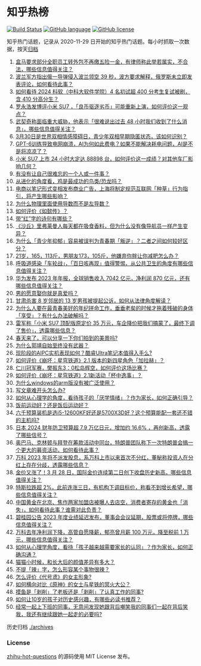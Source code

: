 # 知乎热榜
[![Build Status](https://github.com/ToWeLong/zhihu-hot-questions/workflows/CI/badge.svg)](https://github.com/ToWeLong/zhihu-hot-questions/actions)
[![GitHub language](https://img.shields.io/badge/language-golang-orange.svg)](https://golang.org/)
[![GitHub license](https://img.shields.io/github/license/ToWeLong/zhihu-hot-questions)](https://github.com/ToWeLong/zhihu-hot-questions/blob/main/LICENSE)

知乎热门话题，记录从 2020-11-29 日开始的知乎热门话题。每小时抓取一次数据，按天[归档](./archives)

<!-- BEGIN -->

1. [盒马要求部分全职员工转外包不再缴五险一金，有律师称此举若属实，不合法，哪些信息值得关注？](https://www.zhihu.com/question/650735208)
1. [波兰军方指出俄一导弹侵入波兰领空 39 秒，波方要求解释，俄罗斯未立即发表评论，如何看待此事？](https://www.zhihu.com/question/650028063)
1. [如何看待 2024 科软（中科大软件学院）4 名初试超 400 分考生复试被刷，含 410 分高分生？](https://www.zhihu.com/question/650357745)
1. [罗永浩发博评小米 SU7 ，「良币驱逐劣币」可能重新上演，如何评价这一观点？](https://www.zhihu.com/question/650769691)
1. [武契奇称面临重大威胁，他表示「很难说出过去 48 小时我们收到了什么消息」，哪些信息值得关注？](https://www.zhihu.com/question/650416697)
1. [3月30日是世界双相情感障碍日，青少年双相早期隐匿状态，该如何识别？](https://www.zhihu.com/question/650552843)
1. [GPT-6训练导致电网崩溃，AI为何如此费电？如果不能解决耗电问题，AI是不是将凉凉了？](https://www.zhihu.com/question/650498299)
1. [小米 SU7 上市 24 小时大定达 88898 台，如何评价这一成绩？对其他车厂影响几何？](https://www.zhihu.com/question/650788805)
1. [有没有让自己很难忘的一个人或一件事？](https://www.zhihu.com/question/614825950)
1. [从进化的角度看，鸡是最成功的鸟类/恐龙吗？](https://www.zhihu.com/question/639483622)
1. [电商以笔记形式变相发布商业广告，上海将制定规范互联网「种草」行为指引，将产生哪些影响？](https://www.zhihu.com/question/650714057)
1. [为什么物理里面使用导数而不是左导数？](https://www.zhihu.com/question/649174867)
1. [如何评价《如懿传》？](https://www.zhihu.com/question/39916225)
1. [带“红”字的诗句有哪些？](https://www.zhihu.com/question/650789491)
1. [《沙丘》里弗莱曼人每天都在吸食香料，但为什么没有像导航员一样产生变异？](https://www.zhihu.com/question/495001716)
1. [为什么「青少年抑郁」容易被误判为青春期「叛逆」？二者之间如何较好区分？](https://www.zhihu.com/question/650514608)
1. [21岁，165，113斤，男朋友173，105斤，他嫌弃你胖让你减肥怎么办？](https://www.zhihu.com/question/650024741)
1. [呼吸道感染「车轮战」，「百日咳再现」值得警惕，从公共卫生的角度有哪些信息值得关注？](https://www.zhihu.com/question/650561646)
1. [华为发布 2023 年年报，全球销售收入 7042 亿元，净利润 870 亿元，还有哪些信息值得关注？](https://www.zhihu.com/question/650734515)
1. [男的愿意娶你就是真爱吗？](https://www.zhihu.com/question/646052702)
1. [甘肃杀害 8 岁邻居的 13 岁男孩被提起公诉，如何从法律角度解读？](https://www.zhihu.com/question/650778898)
1. [为什么人要在最青春美好的年纪拼命工作，垂垂老矣的时候才拖着残破的身体「享受」？有什么办法破解吗？](https://www.zhihu.com/question/650272715)
1. [雷军称「小米 SU7 顶配版原定价 35 万元，车企降价把我们搞蒙了，最终下调了售价」，透露哪些信息？](https://www.zhihu.com/question/650630572)
1. [春天来了，可以分享一下你们拍到的美景吗?](https://www.zhihu.com/question/451612379)
1. [为什么郭靖自始至终没有武器？](https://www.zhihu.com/question/301685207)
1. [现阶段的AIPC实机表现如何？酷睿Ultra笔记本值得入手么?](https://www.zhihu.com/question/648337534)
1. [如何评价《崩坏：星穹铁道》2.1 版本的新四星角色「加拉赫」？](https://www.zhihu.com/question/650358156)
1. [仁川冠军赛，樊振东3：0松岛辉空，如何评价这场比赛？](https://www.zhihu.com/question/650629204)
1. [如何评价《崩坏：星穹铁道》2.1新活动「杯中逸事」？](https://www.zhihu.com/question/650666730)
1. [为什么windows的arm版没有被广泛使用？](https://www.zhihu.com/question/649792756)
1. [写文章难开头怎么办?](https://www.zhihu.com/question/650148297)
1. [如何从心理学的角度，看待孩子的「厌学情绪」？作为家长，如何正确引导？](https://www.zhihu.com/question/650707994)
1. [饭前运动好？还是饭后运动好？](https://www.zhihu.com/question/650740621)
1. [六千预算装机是选i5-12600KF好还是5700X3D好？这个预算能配一套还不错的主机吗?](https://www.zhihu.com/question/648175551)
1. [日本 2024 财年防卫预算超 7.9 万亿日元，增加约 16.6% ，再创新高，透露了哪些信号？](https://www.zhihu.com/question/650679540)
1. [奥巴马、克林顿与拜登在筹款活动中同台，特朗普团队称下一次特朗普会搞一个更大的募资活动，如何看待此事？](https://www.zhihu.com/question/650733006)
1. [万科 2023 年将不派发股息，系万科上市以来首次不分红，董秘称投资人在分红上存在分歧，透露哪些信息？](https://www.zhihu.com/question/650683287)
1. [金价又涨了！3 月 28 日，国际金价连续第二日创下收盘历史新高，哪些信息值得关注？](https://www.zhihu.com/question/650683904)
1. [特斯拉跌超 2%，此前连涨三日，有机构下调目标价，称看不到增长希望，哪些信息值得关注？](https://www.zhihu.com/question/650630561)
1. [中国黄金在北京、焦作两家加盟店被曝人去店空，消费者寄存的黄金也「消失」，如何看待此事？谁需对此负责？](https://www.zhihu.com/question/650676710)
1. [碧桂园公告 2023 年度业绩延迟发布，董事会会议延期，股票或将停牌，哪些信息值得关注？](https://www.zhihu.com/question/650668790)
1. [万科去年净利润下降，高管自愿降薪，郁亮曾月薪 100 万元，降至税前 1 万元，哪些信息值得关注？](https://www.zhihu.com/question/650696927)
1. [如何从心理学角度，看待「孩子越来越需要家长的认同」？作为家长，如何正确沟通？](https://www.zhihu.com/question/649386653)
1. [猫猫小时候，和长大后的颜值差异有多大？](https://www.zhihu.com/question/646471818)
1. [不提「辣」字，怎么形容某个事物很辣？](https://www.zhihu.com/question/649692973)
1. [怎么评价《代号鸢》的女主形象?](https://www.zhihu.com/question/602629413)
1. [如何横向对比《原神》的女士与星铁的冥火大公？](https://www.zhihu.com/question/650716392)
1. [摸鱼是「剥削」了老板还是「剥削」了认真工作的同事?](https://www.zhihu.com/question/649420905)
1. [如何让10岁的孩子对历史感兴趣，有哪些必读书推荐？](https://www.zhihu.com/question/650683749)
1. [经常一起上下班的同事，无意间发现她跟背后嘲笑我的同事们一起在背后笑我，我还有继续跟她一起走的必要吗?](https://www.zhihu.com/question/649695298)

<!-- END -->

历史归档 [./archives](./archives)


### License
[zhihu-hot-questions](https://github.com/towelong/zhihu-hot-questions) 的源码使用 MIT License 发布。